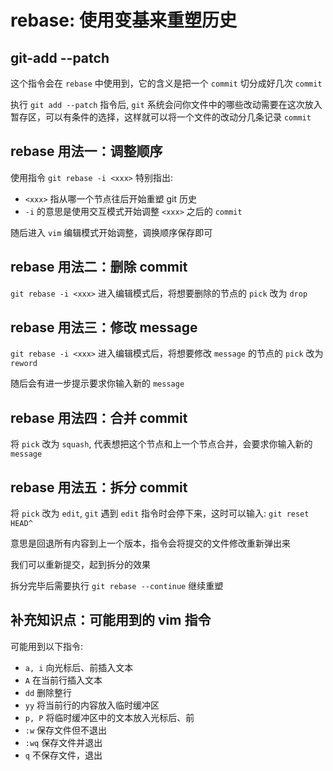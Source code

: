 # rebase: 使用变基来重塑历史

## git-add --patch

这个指令会在 `rebase` 中使用到，它的含义是把一个 `commit` 切分成好几次 `commit`

执行 `git add --patch` 指令后, `git` 系统会问你文件中的哪些改动需要在这次放入暂存区，可以有条件的选择，这样就可以将一个文件的改动分几条记录 `commit`

## rebase 用法一：调整顺序

使用指令 `git rebase -i <xxx>`
特别指出:

- `<xxx>` 指从哪一个节点往后开始重塑 git 历史
- `-i` 的意思是使用交互模式开始调整 `<xxx>` 之后的 `commit`

随后进入 `vim` 编辑模式开始调整，调换顺序保存即可

## rebase 用法二：删除 commit

`git rebase -i <xxx>` 进入编辑模式后，将想要删除的节点的 `pick` 改为 `drop`

## rebase 用法三：修改 message

`git rebase -i <xxx>` 进入编辑模式后，将想要修改 `message` 的节点的 `pick` 改为 `reword`

随后会有进一步提示要求你输入新的 `message`

## rebase 用法四：合并 commit

将 `pick` 改为 `squash`, 代表想把这个节点和上一个节点合并，会要求你输入新的 `message`

## rebase 用法五：拆分 commit

将 `pick` 改为 `edit`, `git` 遇到 `edit` 指令时会停下来，这时可以输入: `git reset HEAD^`

意思是回退所有内容到上一个版本，指令会将提交的文件修改重新弹出来

我们可以重新提交，起到拆分的效果

拆分完毕后需要执行 `git rebase --continue` 继续重塑

## 补充知识点：可能用到的 vim 指令

可能用到以下指令:

- `a, i` 向光标后、前插入文本
- `A` 在当前行插入文本
- `dd` 删除整行
- `yy` 将当前行的内容放入临时缓冲区
- `p, P` 将临时缓冲区中的文本放入光标后、前
- `:w` 保存文件但不退出
- `:wq` 保存文件并退出
- `q` 不保存文件，退出
